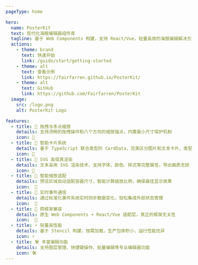 ```yaml
---
pageType: home

hero:
  name: PosterKit
  text: 现代化海报编辑器组件库
  tagline: 基于 Web Components 构建，支持 React/Vue，轻量高效的海报编辑解决方案
  actions:
    - theme: brand
      text: 快速开始
      link: /guide/start/getting-started
    - theme: alt
      text: 查看示例
      link: https://fairfarren.github.io/PosterKit/
    - theme: alt
      text: GitHub
      link: https://github.com/Fairfarren/PosterKit
  image:
    src: /logo.png
    alt: PosterKit Logo

features:
  - title: 🎯 拖拽与多点缩放
    details: 支持流畅的拖拽操作和八个方向的缩放锚点，内置最小尺寸保护机制
    icon: 🎯
  - title: 🧩 智能卡片系统
    details: 基于 TypeScript 联合类型的 CardData，完美区分图片和文本卡片，类型安全有保障
    icon: 🧩
  - title: 🎨 SVG 高保真渲染
    details: 文本采用 SVG 渲染技术，支持字体、颜色、样式等完整属性，导出画质无损
    icon: 🎨
  - title: 📐 智能缩放适配
    details: 预览区域自动适配容器尺寸，智能计算缩放比例，确保最佳显示效果
    icon:  📐
  - title: 📡 实时事件通信
    details: 通过标准化事件系统实时同步数据变化，轻松集成外部状态管理
    icon:  📡
  - title: 🔄 跨框架兼容
    details: 原生 Web Components + React/Vue 适配层，真正的框架无关性
    icon:  🔄
  - title: ⚡ 轻量高性能
    details: 基于 Stencil 构建，按需加载，生产包体积小，运行性能优异
    icon: ⚡
  - title: 🛠️ 丰富编辑功能
    details: 支持图层管理、快捷键操作、批量编辑等专业编辑器功能
    icon: 🛠️
---
```

